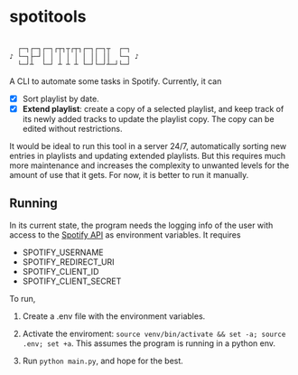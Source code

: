 # spotitools

```text

  ┌─┐┌─┐┌─┐┌┬┐┬┌┬┐┌─┐┌─┐┬  ┌─┐
♪ └─┐├─┘│ │ │ │ │ │ ││ ││  └─┐ ♪
  └─┘┴  └─┘ ┴ ┴ ┴ └─┘└─┘┴─┘└─┘

```

A CLI to automate some tasks in Spotify. Currently, it can

- [x] Sort playlist by date.
- [x] **Extend playlist**: create a copy of a selected playlist, and keep track of its newly added tracks to update the playlist copy. The copy can be edited without restrictions.

It would be ideal to run this tool in a server 24/7, automatically sorting new entries in playlists and updating extended playlists. But this requires much more maintenance and increases the complexity to unwanted levels for the amount of use that it gets. For now, it is better to run it manually.

## Running

In its current state, the program needs the logging info of the user with access to the [Spotify API](https://developer.spotify.com/documentation/web-api/) as environment variables. It requires

- SPOTIFY_USERNAME
- SPOTIFY_REDIRECT_URI
- SPOTIFY_CLIENT_ID
- SPOTIFY_CLIENT_SECRET

To run,

1. Create a .env file with the environment variables.

2. Activate the enviroment: `source venv/bin/activate && set -a; source .env; set +a`. This assumes the program is running in a python env.

3. Run `python main.py`, and hope for the best.
